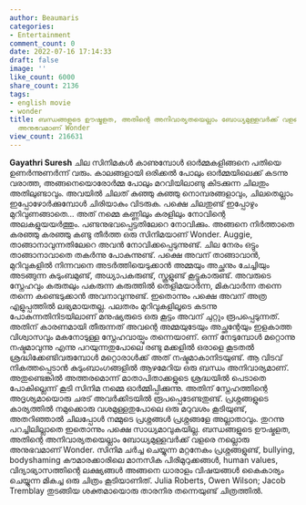 ```yaml
---
author: Beaumaris
categories:
- Entertainment
comment_count: 0
date: 2022-07-16 17:14:33
draft: false
image: ''
like_count: 6000
share_count: 2136
tags:
- english movie
- wonder
title: ബന്ധങ്ങളുടെ ഊഷ്മളത, അതിന്റെ അനിവാര്യതയെല്ലാം ബോധ്യമുള്ളവർക്ക് വളരെ നല്ലൊരു
  അനുഭവമാണ് Wonder
view_count: 216631
---
```


**Gayathri Suresh** ചില സിനിമകൾ കാണുമ്പോൾ ഓർമ്മകളിങ്ങനെ പതിയെ ഉണർന്നുണർന്ന് വരും. കാലങ്ങളായി ഒരിക്കൽ പോലും ഓർമ്മയിലെക്ക് കടന്നു വരാത്ത, അങ്ങനെയൊരോർമ്മ പോലും മറവിയിലാണ്ടു കിടക്കുന്ന ചിലതും അതിലുണ്ടാവും. അവയിൽ ചിലത് കുഞ്ഞു കുഞ്ഞു നൊമ്പരങ്ങളാവും, ചിലതെല്ലാം ഇപ്പോഴോർക്കുമ്പോൾ ചിരിയാകും വിടരുക. പക്ഷെ ചിലതുണ്ട് ഇപ്പോഴും മുറിവുണങ്ങാതെ... അത് നമ്മെ കണ്ണിലും കരളിലും നോവിന്റെ അലകളുയയർത്തും. പണ്ടനുഭവപ്പെട്ടതിലേറെ നോവിക്കും. അങ്ങനെ നിർത്താതെ കരഞ്ഞു കരഞ്ഞു കണ്ടു തീർത്ത ഒരു സിനിമയാണ് Wonder. Auggie, താങ്ങാനാവുന്നതിലേറെ അവൻ നോവിക്കപ്പെടുന്നുണ്ട്. ചില നേരം ഒട്ടും താങ്ങാനാവാതെ തകർന്നു പോകുന്നുണ്ട്. പക്ഷെ അവന് താങ്ങാവാൻ, മുറിവുകളിൽ നിന്നവനെ അടർത്തിയെടുക്കാൻ അമ്മയും അച്ഛനും ചേച്ചിയും അടങ്ങുന്ന കുടുംബമുണ്ട്, അധ്യാപകരുണ്ട്, സ്കൂളുണ്ട് കൂട്ടുകാരുണ്ട്. അവരുടെ സ്നേഹവും കരുതലും പകരുന്ന കരുത്തിൽ തെളിമയാർന്ന, മികവാർന്ന തന്നെ തന്നെ കണ്ടെടുക്കാൻ അവനാവുന്നുണ്ട്. ഇതൊന്നും പക്ഷെ അവന് അത്ര എളുപ്പത്തിൽ ലഭ്യമായതല്ല. പലതരം മുറിവുകളിലൂടെ കടന്നു പോകുന്നതിനിടയിലാണ് മനുഷ്യരുടെ ഒരു കൂട്ടം അവന് ചുറ്റും രൂപപ്പെടുന്നത്. അതിന് കാരണമായി തീരുന്നത് അവന്റെ അമ്മയുടേയും അച്ഛന്റേയും ഇളകാത്ത വിശ്വാസവും മകനോടുള്ള സ്നേഹവായ്പും തന്നെയാണ്. ഒന്ന് നേടുമ്പോൾ മറ്റൊന്നു നഷ്ടമാവുന്നു എന്നു പറയുന്നതുപോലെ രണ്ടു മക്കളിൽ ഒരാളെ കൂടതൽ ശ്രദ്ധിക്കേണ്ടിവരുമ്പോൾ മറ്റൊരാൾക്ക് അത് നഷ്ടമാകാനിടയുണ്ട്. ആ വിടവ് നികത്തപ്പെടാൻ കുടുംബാംഗങ്ങളിൽ ആഴമേറിയ ഒരു ബന്ധം അനിവാര്യമാണ്. അതുണ്ടെങ്കിൽ അത്തരമൊന്ന് മാതാപിതാക്കളുടെ ശ്രദ്ധയിൽ പെടാതെ പോകില്ലെന്ന് കൂടി സിനിമ നമ്മെ ഓർമ്മിപ്പിക്കുന്നു. അതിന് സ്നേഹത്തിന്റെ അദൃശ്യമായൊരു ചരട് അവർക്കിടയിൽ രൂപപ്പെടേണ്ടതുണ്ട്. പ്രശ്നങ്ങളുടെ കാര്യത്തിൽ നമുക്കൊരു വശമുള്ളതുപോലെ ഒരു മറുവശം കൂടിയുണ്ട്, അതറിഞ്ഞാൽ ചിലപ്പോൾ നമ്മുടെ പ്രശ്നങ്ങൾ പ്രശ്നങ്ങളേ അല്ലാതാവും. തുറന്നു പറച്ചിലില്ലാതെ ഇതൊന്നും പക്ഷെ സാധ്യമാവുകയില്ല. ബന്ധങ്ങളുടെ ഊഷ്മളത, അതിന്റെ അനിവാര്യതയെല്ലാം ബോധ്യമുള്ളവർക്ക് വളരെ നല്ലൊരു അനുഭവമാണ് Wonder. സിനിമ ചർച്ച ചെയ്യുന്ന മറ്റനേകം പ്രശ്നങ്ങളുണ്ട്, bullying, bodyshaming കൗമാരക്കാരിലെ മാനസിക പിരിമുറുക്കങ്ങൾ, human values, വിദ്യാഭ്യാസത്തിന്റെ ലക്ഷ്യങ്ങൾ അങ്ങനെ ധാരാളം വിഷയങ്ങൾ കൈകാര്യം ചെയ്യുന്ന മികച്ച ഒരു ചിത്രം കൂടിയാണിത്. Julia Roberts, Owen Wilson; Jacob Tremblay തുടങ്ങിയ ശക്തമായൊരു താരനിര തന്നെയുണ്ട് ചിത്രത്തിൽ.